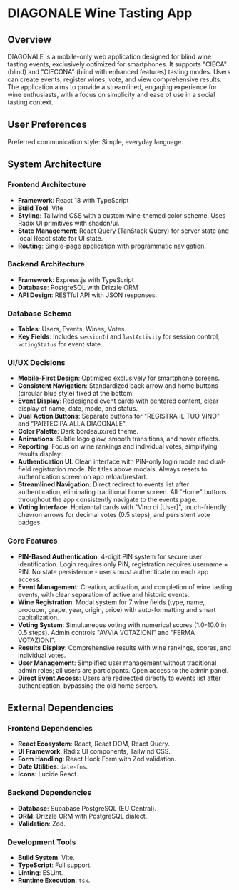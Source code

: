 # DIAGONALE Wine Tasting App

## Overview
DIAGONALE is a mobile-only web application designed for blind wine tasting events, exclusively optimized for smartphones. It supports "CIECA" (blind) and "CIECONA" (blind with enhanced features) tasting modes. Users can create events, register wines, vote, and view comprehensive results. The application aims to provide a streamlined, engaging experience for wine enthusiasts, with a focus on simplicity and ease of use in a social tasting context.

## User Preferences
Preferred communication style: Simple, everyday language.

## System Architecture

### Frontend Architecture
- **Framework**: React 18 with TypeScript
- **Build Tool**: Vite
- **Styling**: Tailwind CSS with a custom wine-themed color scheme. Uses Radix UI primitives with shadcn/ui.
- **State Management**: React Query (TanStack Query) for server state and local React state for UI state.
- **Routing**: Single-page application with programmatic navigation.

### Backend Architecture
- **Framework**: Express.js with TypeScript
- **Database**: PostgreSQL with Drizzle ORM
- **API Design**: RESTful API with JSON responses.

### Database Schema
- **Tables**: Users, Events, Wines, Votes.
- **Key Fields**: Includes `sessionId` and `lastActivity` for session control, `votingStatus` for event state.

### UI/UX Decisions
- **Mobile-First Design**: Optimized exclusively for smartphone screens.
- **Consistent Navigation**: Standardized back arrow and home buttons (circular blue style) fixed at the bottom.
- **Event Display**: Redesigned event cards with centered content, clear display of name, date, mode, and status.
- **Dual Action Buttons**: Separate buttons for "REGISTRA IL TUO VINO" and "PARTECIPA ALLA DIAGONALE".
- **Color Palette**: Dark bordeaux/red theme.
- **Animations**: Subtle logo glow, smooth transitions, and hover effects.
- **Reporting**: Focus on wine rankings and individual votes, simplifying results display.
- **Authentication UI**: Clean interface with PIN-only login mode and dual-field registration mode. No titles above modals. Always resets to authentication screen on app reload/restart.
- **Streamlined Navigation**: Direct redirect to events list after authentication, eliminating traditional home screen. All "Home" buttons throughout the app consistently navigate to the events page.
- **Voting Interface**: Horizontal cards with "Vino di [User]", touch-friendly chevron arrows for decimal votes (0.5 steps), and persistent vote badges.

### Core Features
- **PIN-Based Authentication**: 4-digit PIN system for secure user identification. Login requires only PIN, registration requires username + PIN. No state persistence - users must authenticate on each app access.
- **Event Management**: Creation, activation, and completion of wine tasting events, with clear separation of active and historic events.
- **Wine Registration**: Modal system for 7 wine fields (type, name, producer, grape, year, origin, price) with auto-formatting and smart capitalization.
- **Voting System**: Simultaneous voting with numerical scores (1.0-10.0 in 0.5 steps). Admin controls "AVVIA VOTAZIONI" and "FERMA VOTAZIONI".
- **Results Display**: Comprehensive results with wine rankings, scores, and individual votes.
- **User Management**: Simplified user management without traditional admin roles; all users are participants. Open access to the admin panel.
- **Direct Event Access**: Users are redirected directly to events list after authentication, bypassing the old home screen.

## External Dependencies

### Frontend Dependencies
- **React Ecosystem**: React, React DOM, React Query.
- **UI Framework**: Radix UI components, Tailwind CSS.
- **Form Handling**: React Hook Form with Zod validation.
- **Date Utilities**: `date-fns`.
- **Icons**: Lucide React.

### Backend Dependencies
- **Database**: Supabase PostgreSQL (EU Central).
- **ORM**: Drizzle ORM with PostgreSQL dialect.
- **Validation**: Zod.

### Development Tools
- **Build System**: Vite.
- **TypeScript**: Full support.
- **Linting**: ESLint.
- **Runtime Execution**: `tsx`.